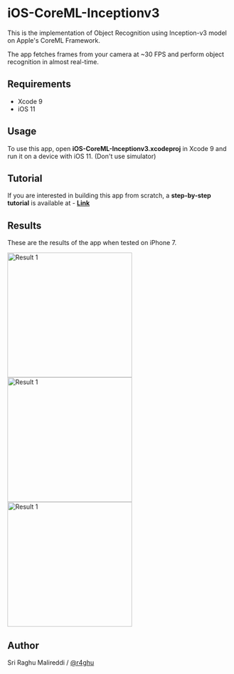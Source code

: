 # iOS-CoreML-Inceptionv3

This is the implementation of Object Recognition using Inception-v3 model on Apple's CoreML Framework.

The app fetches frames from your camera at ~30 FPS and perform object recognition in almost real-time.

## Requirements

- Xcode 9 
- iOS 11

## Usage

To use this app, open **iOS-CoreML-Inceptionv3.xcodeproj** in Xcode 9 and run it on a device with iOS 11. (Don't use simulator)

## Tutorial

If you are interested in building this app from scratch, a **step-by-step tutorial** is available at - [**Link**](https://sriraghu.com/2017/06/15/computer-vision-in-ios-object-recognition/)

## Results

These are the results of the app when tested on iPhone 7. 

<img src="https://github.com/r4ghu/iOS-CoreML-Inceptionv3/blob/master/Screenshots/IMG_0013.jpg" alt="Result 1" width="280"> <img src="https://github.com/r4ghu/iOS-CoreML-Inceptionv3/blob/master/Screenshots/IMG_0014.jpg" alt="Result 1" width="280"> <img src="https://github.com/r4ghu/iOS-CoreML-Inceptionv3/blob/master/Screenshots/IMG_0015.jpg" alt="Result 1" width="280">

## Author

Sri Raghu Malireddi / [@r4ghu](https://sriraghu.com)
